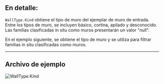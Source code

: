 ## En detalle:
`WallType.Kind` obtiene el tipo de muro del ejemplar de muro de entrada. Entre los tipos de muro, se incluyen básico, cortina, apilado y desconocido. Las familias clasificadas in situ como muros presentarán un valor "null".

En el ejemplo siguiente, se obtiene el tipo de muro y se utiliza para filtrar familias in situ clasificadas como muros.
___
## Archivo de ejemplo

![WallType.Kind](./Revit.Elements.WallType.Kind_img.jpg)
